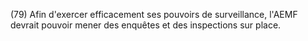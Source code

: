 (79) Afin d'exercer efficacement ses pouvoirs de surveillance, l'AEMF devrait pouvoir mener des enquêtes et des inspections sur place.